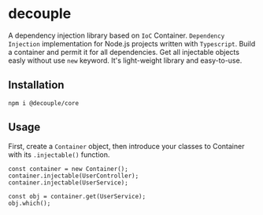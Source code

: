 # decouple

A dependency injection library based on `IoC` Container. `Dependency Injection` implementation for Node.js projects written with `Typescript`. Build a container and permit it for all dependencies. Get all injectable objects easly without use `new` keyword. It's light-weight library and easy-to-use.

## Installation

`npm i @decouple/core`

## Usage

First, create a `Container` object, then introduce your classes to Container with its `.injectable()` function.

```
const container = new Container();
container.injectable(UserController);
container.injectable(UserService);

const obj = container.get(UserService);
obj.which();
```
